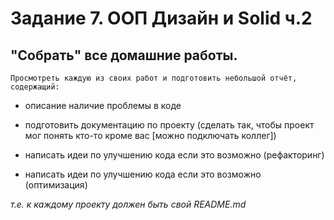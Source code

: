 # Задание 7. ООП Дизайн и Solid ч.2

## "Собрать" все домашние работы.

`Просмотреть каждую из своих работ и подготовить небольшой отчёт, содержащий:`

- описание наличие проблемы в коде

- подготовить документацию по проекту (сделать так, чтобы проект мог понять кто-то кроме вас [можно подключать коллег])

- написать идеи по улучшению кода если это возможно (рефакторинг)

- написать идеи по улучшению кода если это возможно (оптимизация)

*т.е. к каждому проекту должен быть свой README.md*